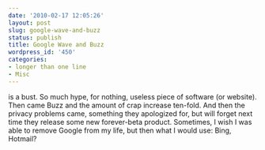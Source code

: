 ```yaml
---
date: '2010-02-17 12:05:26'
layout: post
slug: google-wave-and-buzz
status: publish
title: Google Wave and Buzz
wordpress_id: '450'
categories:
- longer than one line
- Misc
---
```


is a bust. So much hype, for nothing, useless piece of software (or website). Then came Buzz and the amount of crap increase ten-fold. And then the privacy problems came, something they apologized for, but will forget next time they release some new forever-beta product. Sometimes, I wish I was able to remove Google from my life, but then what I would use: Bing, Hotmail? 
